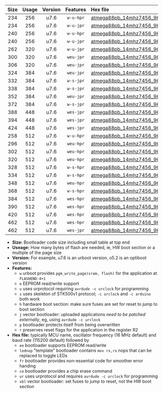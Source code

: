 |Size|Usage|Version|Features|Hex file|
|:-:|:-:|:-:|:-:|:--|
|234|256|u7.6|`w-u-hpr`|[atmega88pb_14mhz7456_9600bps_ur.hex](https://raw.githubusercontent.com/stefanrueger/urboot/main//atmega88pb_14mhz7456_9600bps_ur.hex)|
|234|256|u7.6|`w-u-jpr`|[atmega88pb_14mhz7456_9600bps_ur_vbl.hex](https://raw.githubusercontent.com/stefanrueger/urboot/main//atmega88pb_14mhz7456_9600bps_ur_vbl.hex)|
|240|256|u7.6|`w-u-hpr`|[atmega88pb_14mhz7456_9600bps_lednop_ur.hex](https://raw.githubusercontent.com/stefanrueger/urboot/main//atmega88pb_14mhz7456_9600bps_lednop_ur.hex)|
|240|256|u7.6|`w-u-jpr`|[atmega88pb_14mhz7456_9600bps_lednop_ur_vbl.hex](https://raw.githubusercontent.com/stefanrueger/urboot/main//atmega88pb_14mhz7456_9600bps_lednop_ur_vbl.hex)|
|262|320|u7.6|`w-u-jpr`|[atmega88pb_14mhz7456_9600bps_lednop_fr_ur_vbl.hex](https://raw.githubusercontent.com/stefanrueger/urboot/main//atmega88pb_14mhz7456_9600bps_lednop_fr_ur_vbl.hex)|
|300|320|u7.6|`weu-jpr`|[atmega88pb_14mhz7456_9600bps_ee_ur_vbl.hex](https://raw.githubusercontent.com/stefanrueger/urboot/main//atmega88pb_14mhz7456_9600bps_ee_ur_vbl.hex)|
|306|320|u7.6|`weu-jpr`|[atmega88pb_14mhz7456_9600bps_ee_lednop_ur_vbl.hex](https://raw.githubusercontent.com/stefanrueger/urboot/main//atmega88pb_14mhz7456_9600bps_ee_lednop_ur_vbl.hex)|
|324|384|u7.6|`weu-jpr`|[atmega88pb_14mhz7456_9600bps_ee_lednop_fr_ur_vbl.hex](https://raw.githubusercontent.com/stefanrueger/urboot/main//atmega88pb_14mhz7456_9600bps_ee_lednop_fr_ur_vbl.hex)|
|332|384|u7.6|`w-s-jpr`|[atmega88pb_14mhz7456_9600bps_vbl.hex](https://raw.githubusercontent.com/stefanrueger/urboot/main//atmega88pb_14mhz7456_9600bps_vbl.hex)|
|338|384|u7.6|`w-s-jpr`|[atmega88pb_14mhz7456_9600bps_lednop_vbl.hex](https://raw.githubusercontent.com/stefanrueger/urboot/main//atmega88pb_14mhz7456_9600bps_lednop_vbl.hex)|
|352|384|u7.6|`weu-jpr`|[atmega88pb_14mhz7456_9600bps_ee_lednop_fr_ce_ur_vbl.hex](https://raw.githubusercontent.com/stefanrueger/urboot/main//atmega88pb_14mhz7456_9600bps_ee_lednop_fr_ce_ur_vbl.hex)|
|372|384|u7.6|`w-s-jpr`|[atmega88pb_14mhz7456_9600bps_lednop_fr_vbl.hex](https://raw.githubusercontent.com/stefanrueger/urboot/main//atmega88pb_14mhz7456_9600bps_lednop_fr_vbl.hex)|
|388|448|u7.6|`wes-jpr`|[atmega88pb_14mhz7456_9600bps_ee_vbl.hex](https://raw.githubusercontent.com/stefanrueger/urboot/main//atmega88pb_14mhz7456_9600bps_ee_vbl.hex)|
|394|448|u7.6|`wes-jpr`|[atmega88pb_14mhz7456_9600bps_ee_lednop_vbl.hex](https://raw.githubusercontent.com/stefanrueger/urboot/main//atmega88pb_14mhz7456_9600bps_ee_lednop_vbl.hex)|
|424|448|u7.6|`wes-jpr`|[atmega88pb_14mhz7456_9600bps_ee_lednop_fr_vbl.hex](https://raw.githubusercontent.com/stefanrueger/urboot/main//atmega88pb_14mhz7456_9600bps_ee_lednop_fr_vbl.hex)|
|258|512|u7.6|`w-u-hpr`|[atmega88pb_14mhz7456_9600bps_lednop_fr_ur.hex](https://raw.githubusercontent.com/stefanrueger/urboot/main//atmega88pb_14mhz7456_9600bps_lednop_fr_ur.hex)|
|296|512|u7.6|`weu-hpr`|[atmega88pb_14mhz7456_9600bps_ee_ur.hex](https://raw.githubusercontent.com/stefanrueger/urboot/main//atmega88pb_14mhz7456_9600bps_ee_ur.hex)|
|302|512|u7.6|`weu-hpr`|[atmega88pb_14mhz7456_9600bps_ee_lednop_ur.hex](https://raw.githubusercontent.com/stefanrueger/urboot/main//atmega88pb_14mhz7456_9600bps_ee_lednop_ur.hex)|
|320|512|u7.6|`weu-hpr`|[atmega88pb_14mhz7456_9600bps_ee_lednop_fr_ur.hex](https://raw.githubusercontent.com/stefanrueger/urboot/main//atmega88pb_14mhz7456_9600bps_ee_lednop_fr_ur.hex)|
|328|512|u7.6|`w-s-hpr`|[atmega88pb_14mhz7456_9600bps.hex](https://raw.githubusercontent.com/stefanrueger/urboot/main//atmega88pb_14mhz7456_9600bps.hex)|
|334|512|u7.6|`w-s-hpr`|[atmega88pb_14mhz7456_9600bps_lednop.hex](https://raw.githubusercontent.com/stefanrueger/urboot/main//atmega88pb_14mhz7456_9600bps_lednop.hex)|
|348|512|u7.6|`weu-hpr`|[atmega88pb_14mhz7456_9600bps_ee_lednop_fr_ce_ur.hex](https://raw.githubusercontent.com/stefanrueger/urboot/main//atmega88pb_14mhz7456_9600bps_ee_lednop_fr_ce_ur.hex)|
|368|512|u7.6|`w-s-hpr`|[atmega88pb_14mhz7456_9600bps_lednop_fr.hex](https://raw.githubusercontent.com/stefanrueger/urboot/main//atmega88pb_14mhz7456_9600bps_lednop_fr.hex)|
|384|512|u7.6|`wes-hpr`|[atmega88pb_14mhz7456_9600bps_ee.hex](https://raw.githubusercontent.com/stefanrueger/urboot/main//atmega88pb_14mhz7456_9600bps_ee.hex)|
|390|512|u7.6|`wes-hpr`|[atmega88pb_14mhz7456_9600bps_ee_lednop.hex](https://raw.githubusercontent.com/stefanrueger/urboot/main//atmega88pb_14mhz7456_9600bps_ee_lednop.hex)|
|420|512|u7.6|`wes-hpr`|[atmega88pb_14mhz7456_9600bps_ee_lednop_fr.hex](https://raw.githubusercontent.com/stefanrueger/urboot/main//atmega88pb_14mhz7456_9600bps_ee_lednop_fr.hex)|
|462|512|u7.6|`wes-hpr`|[atmega88pb_14mhz7456_9600bps_ee_lednop_fr_ce.hex](https://raw.githubusercontent.com/stefanrueger/urboot/main//atmega88pb_14mhz7456_9600bps_ee_lednop_fr_ce.hex)|
|462|512|u7.6|`wes-jpr`|[atmega88pb_14mhz7456_9600bps_ee_lednop_fr_ce_vbl.hex](https://raw.githubusercontent.com/stefanrueger/urboot/main//atmega88pb_14mhz7456_9600bps_ee_lednop_fr_ce_vbl.hex)|

- **Size:** Bootloader code size including small table at top end
- **Useage:** How many bytes of flash are needed, ie, HW boot section or a multiple of the page size
- **Version:** For example, u7.6 is an urboot version, o5.2 is an optiboot version
- **Features:**
  + `w` urboot provides `pgm_write_page(sram, flash)` for the application at `FLASHEND-4+1`
  + `e` EEPROM read/write support
  + `u` uses urprotocol requiring `avrdude -c urclock` for programming
  + `s` uses skeleton of STK500v1 protocol; `-c urclock` and `-c arduino` both work
  + `h` hardware boot section: make sure fuses are set for reset to jump to boot section
  + `j` vector bootloader: uploaded applications *need to be patched externally*, eg, using `avrdude -c urclock`
  + `p` bootloader protects itself from being overwritten
  + `r` preserves reset flags for the application in the register R2
- **Hex file:** typically MCU name, oscillator frequency (16 MHz default) and baud rate (115200 default) followed by
  + `ee` bootloader supports EEPROM read/write
  + `lednop` "template" bootloader contains `mov rx,rx` nops that can be replaced to toggle LEDs
  + `fr` bootloader provides non-essential code for smoother error handing
  + `ce` bootloader provides a chip erase command
  + `ur` uses urprotocol and requires `avrdude -c urclock` for programming
  + `vbl` vector bootloader: set fuses to jump to reset, not the HW boot section
